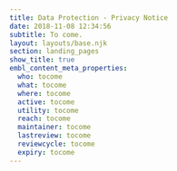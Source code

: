 ```yaml
---
title: Data Protection - Privacy Notice
date: 2018-11-08 12:34:56
subtitle: To come.
layout: layouts/base.njk
section: landing_pages
show_title: true
embl_content_meta_properties:
  who: tocome
  what: tocome
  where: tocome
  active: tocome
  utility: tocome
  reach: tocome
  maintainer: tocome
  lastreview: tocome
  reviewcycle: tocome
  expiry: tocome
---
```


<section class="embl-grid embl-grid--has-centered-content">
  <div>
    <!-- no label -->
  </div>
  <div class="vf-content" data-note="for contenthub inserting">
    <link rel="import" href="https://dev.beta.embl.org/api/v1/pattern.html?filter-content-type=article&filter-id=416&pattern=node-body&source=contenthub" data-target="self" data-embl-js-content-hub-loader>
  </div>

</section>
